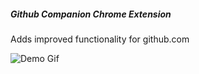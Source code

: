 ##### Github Companion Chrome Extension
Adds improved functionality for github.com

![Demo Gif](https://i.imgur.com/ihvJ399.gif)

